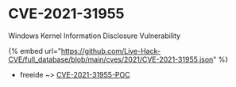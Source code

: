 # CVE-2021-31955

Windows Kernel Information Disclosure Vulnerability

{% embed url="https://github.com/Live-Hack-CVE/full_database/blob/main/cves/2021/CVE-2021-31955.json" %}


* freeide ~> [CVE-2021-31955-POC](https://www.alice-snow.ru/2021/database/cve-2021-31955/cve-2021-31955-poc-freeide)